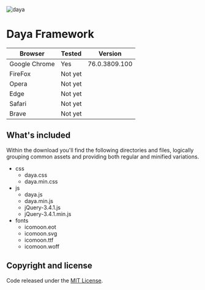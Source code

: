 ![daya](https://user-images.githubusercontent.com/54268738/63650014-d1eaaf00-c745-11e9-88fc-151def2e8a88.jpg)

# Daya Framework

|Browser                      |Tested      |Version        |
|-----------------------------|------------|---------------|
|Google Chrome                |Yes         |76.0.3809.100  |
|FireFox                      |Not yet     |               |
|Opera                        |Not yet     |               |
|Edge                         |Not yet     |               |
|Safari                       |Not yet     |               |
|Brave                        |Not yet     |               |

## What's included
Within the download you'll find the following directories and files, logically grouping common assets and providing both regular and minified variations.

* css
  * daya.css
  * daya.min.css
* js
  * daya.js
  * daya.min.js
  * jQuery-3.4.1.js
  * jQuery-3.4.1.min.js
* fonts
  * icomoon.eot
  * icomoon.svg
  * icomoon.ttf
  * icomoon.woff
 
## Copyright and license
Code released under the [MIT License](https://opensource.org/licenses/MIT "MIT License"). 
